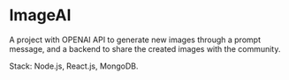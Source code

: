 # ImageAI

A project with OPENAI API to generate new images through a prompt message, and a backend to share the created images with the community.

Stack: Node.js, React.js, MongoDB.
